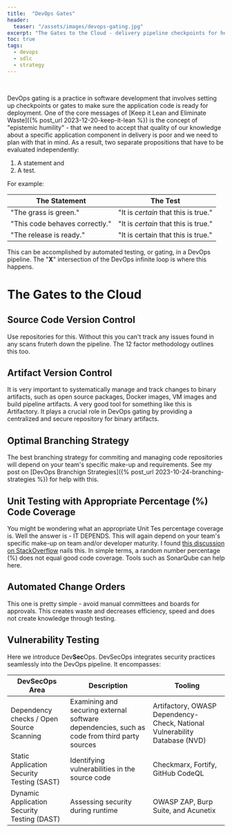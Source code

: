 ```yaml
---
title:  "DevOps Gates"
header:
  teaser: "/assets/images/devops-gating.jpg"
excerpt: "The Gates to the Cloud - delivery pipeline checkpoints for healthy, resilient, and secure applications."
toc: true
tags:
  - devops
  - sdlc
  - strategy
---
```


<figure style="width: 300px" class="align-left">
  <img src="{{ site.url }}{{ site.baseurl }}/assets/images/devops-gating.jpg" alt="">
</figure> 
<br>
DevOps gating is a practice in software development that involves setting up checkpoints or gates to make sure the application code is ready for deployment. One of the core messages of [Keep it Lean and Eliminate Waste]({% post_url 2023-12-20-keep-it-lean %}) is the concept of "epistemic humility" - that we need to accept that quality of our knowledge about a specific application component in delivery is poor and we need to plan with that in mind. As a result, two separate propositions that have to be evaluated independently:

1. A statement and
2. A test.

For example:

The Statement | The Test
---|---
"The grass is green." | "It is *certain* that this is true."
"This code behaves correctly." | "It is *certain* that this is true."
"The release is ready." | "It is certain that this is true."

This can be accomplished by automated testing, or gating, in a DevOps pipeline.  The "**X**" intersection of the DevOps infinite loop is where this happens.

# The Gates to the Cloud

## Source Code Version Control
Use repositories for this.  Without this you can't track any issues found in any scans fruterh down the pipeline.  The 12 factor methodology outlines this too.

## Artifact Version Control
It is very important to systematically manage and track changes to binary artifacts, such as open source packages, Docker images, VM images and build pipeline artifacts. A very good tool for something like this is Artifactory.  It plays a crucial role in DevOps gating by providing a centralized and secure repository for binary artifacts.  

## Optimal Branching Strategy
The best branching strategy for commiting and managing code repositories will depend on your team's specific make-up and requirements.  See my post on [DevOps Branchign Strategies]({% post_url 2023-10-24-branching-strategies %}) for help with this.

## Unit Testing with Appropriate Percentage (%) Code Coverage
You might be wondering what an appropriate Unit Tes percentage coverage is.  Well the answer is - IT DEPENDS.  This will again depend on your team's specific make-up on team and/or developer maturity.  I found [this discussion on StackOverflow](https://stackoverflow.com/questions/90002/what-is-a-reasonable-code-coverage-for-unit-tests-and-why) nails this.  In simple terms, a random number percentage (%) does not equal good code coverage.  Tools such as SonarQube can help here.

## Automated Change Orders
This one is pretty simple - avoid manual committees and boards for approvals.  This creates waste and decreases efficiency, speed and does not create knowledge through testing.

## Vulnerability Testing
Here we introduce Dev**Sec**Ops.  DevSecOps integrates security practices seamlessly into the DevOps pipeline. It encompasses:

DevSecOps Area | Description | Tooling
---|---|---
Dependency checks / Open Source Scanning | Examining and securing external software dependencies, such as code from third party sources | Artifactory, OWASP Dependency-Check, National Vulnerability Database (NVD)
Static Application Security Testing (SAST) | Identifying vulnerabilities in the source code | Checkmarx, Fortify, GitHub CodeQL
Dynamic Application Security Testing (DAST) | Assessing security during runtime | OWASP ZAP, Burp Suite, and Acunetix



